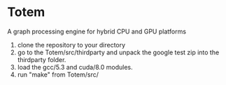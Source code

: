 # Totem
A graph processing engine for hybrid CPU and GPU platforms

1) clone the repository to your directory
2) go to the Totem/src/thirdparty and unpack the google test zip into the thirdparty folder.
3) load the gcc/5.3 and cuda/8.0 modules.
4) run "make" from Totem/src/
